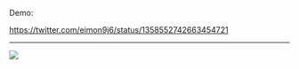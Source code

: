 Demo:

https://twitter.com/eimon9j6/status/1358552742663454721

---------------------------


![](https://imgur.com/P09MWlK.jpg)
